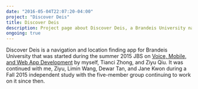 ```yaml
---
date: "2016-05-04T22:07:20-04:00"
project: "Discover Deis"
title: Discover Deis
description: Project page about Discover Deis, a Brandeis University navigation web application
ongoing: true
---
```


Discover Deis is a navigation and location finding app for Brandeis University that was started during the summer 2015 JBS on [Voice, Mobile, and Web App Development](http://sites.google.com/a/brandeis.edu/jbs-2015-cosi) by myself, Tianci Zhong, and Ziyu Qiu. It was continued with me, Ziyu, Limin Wang, Dewar Tan, and Jane Kwon during a Fall 2015 independent study with the five-member group continuing to work on it since then.
